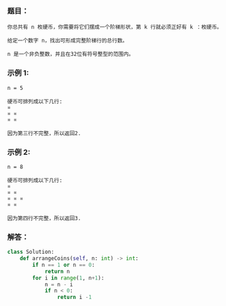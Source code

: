 ### 题目：
```
你总共有 n 枚硬币，你需要将它们摆成一个阶梯形状，第 k 行就必须正好有 k ：枚硬币。

给定一个数字 n，找出可形成完整阶梯行的总行数。

n 是一个非负整数，并且在32位有符号整型的范围内。
```
### 示例 1:
```
n = 5

硬币可排列成以下几行:
¤
¤ ¤
¤ ¤

因为第三行不完整，所以返回2.
```
### 示例 2:
```
n = 8

硬币可排列成以下几行:
¤
¤ ¤
¤ ¤ ¤
¤ ¤

因为第四行不完整，所以返回3.
```
### 解答：
```python
class Solution:
    def arrangeCoins(self, n: int) -> int:
        if n == 1 or n == 0:
            return n
        for i in range(1, n+1):
            n = n - i
            if n < 0:
                return i -1
```                
